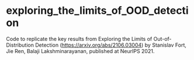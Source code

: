 # exploring_the_limits_of_OOD_detection
Code to replicate the key results from Exploring the Limits of Out-of-Distribution Detection (https://arxiv.org/abs/2106.03004) by Stanislav Fort, Jie Ren, Balaji Lakshminarayanan, published at NeurIPS 2021.
